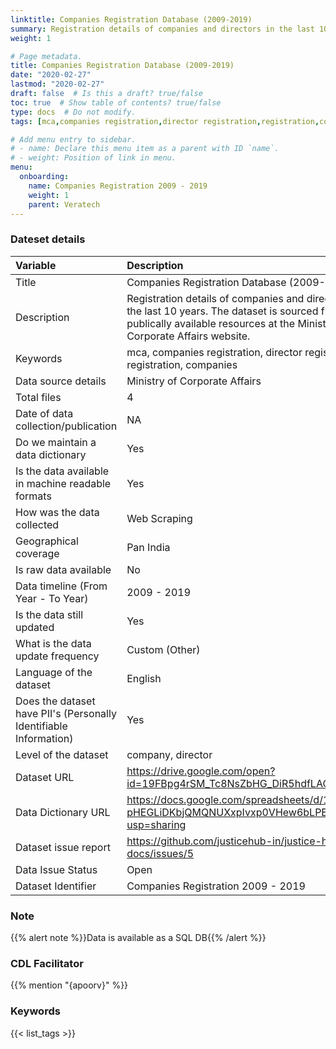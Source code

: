 ```yaml
---
linktitle: Companies Registration Database (2009-2019)
summary: Registration details of companies and directors in the last 10 years. The dataset is sourced from publically available resources at the Ministry of Corporate Affairs website.
weight: 1

# Page metadata.
title: Companies Registration Database (2009-2019)
date: "2020-02-27"
lastmod: "2020-02-27"
draft: false  # Is this a draft? true/false
toc: true  # Show table of contents? true/false
type: docs  # Do not modify.
tags: [mca,companies registration,director registration,registration,companies]

# Add menu entry to sidebar.
# - name: Declare this menu item as a parent with ID `name`.
# - weight: Position of link in menu.
menu:
  onboarding:
    name: Companies Registration 2009 - 2019
    weight: 1
    parent: Veratech
---
```

### Dateset details
|Variable                                                          |Description                                                                                                                                                                    |
|:-----------------------------------------------------------------|:------------------------------------------------------------------------------------------------------------------------------------------------------------------------------|
|Title                                                             |Companies Registration Database (2009-2019)                                                                                                                                    |
|Description                                                       |Registration details of companies and directors in the last 10 years. The dataset is sourced from publically available resources at the Ministry of Corporate Affairs website. |
|Keywords                                                          |mca, companies registration, director registration, registration, companies                                                                                                    |
|Data source details                                               |Ministry of Corporate Affairs                                                                                                                                                  |
|Total files                                                       |4                                                                                                                                                                              |
|Date of data collection/publication                               |NA                                                                                                                                                                             |
|Do we maintain a data dictionary                                  |Yes                                                                                                                                                                            |
|Is the data available in machine readable formats                 |Yes                                                                                                                                                                            |
|How was the data collected                                        |Web Scraping                                                                                                                                                                   |
|Geographical coverage                                             |Pan India                                                                                                                                                                      |
|Is raw data available                                             |No                                                                                                                                                                             |
|Data timeline (From Year - To Year)                               |2009 - 2019                                                                                                                                                                    |
|Is the data still updated                                         |Yes                                                                                                                                                                            |
|What is the data update frequency                                 |Custom (Other)                                                                                                                                                                 |
|Language of the dataset                                           |English                                                                                                                                                                        |
|Does the dataset have PII's (Personally Identifiable Information) |Yes                                                                                                                                                                            |
|Level of the dataset                                              |company, director                                                                                                                                                              |
|Dataset URL                                                       |https://drive.google.com/open?id=19FBpg4rSM_Tc8NsZbHG_DiR5hdfLAOiC                                                                                                             |
|Data Dictionary URL                                               |https://docs.google.com/spreadsheets/d/1sdbGZgr-pHEGLiDKbjQMQNUXxpIvxp0VHew6bLPErOk/edit?usp=sharing                                                                           |
|Dataset issue report                                              |https://github.com/justicehub-in/justice-hub-docs/issues/5                                                                                                                     |
|Data Issue Status                                                 |Open                                                                                                                                                                           |
|Dataset Identifier                                                |Companies Registration 2009 - 2019                                                                                                                                             |


### Note
{{% alert note %}}Data is available as a SQL DB{{% /alert %}}
### CDL Facilitator
{{% mention "{apoorv}" %}}
### Keywords
{{< list_tags >}}

